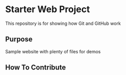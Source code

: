 # Starter Web Project

This repository is for showing how Git and GitHub work

## Purpose

Sample website with plenty of files for demos

## How To Contribute

